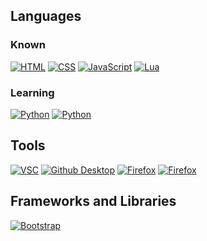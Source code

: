 ## Languages
### Known
[![HTML](https://img.shields.io/badge/-HTML-d63d0f?style=for-the-badge&logo=HTML5&logoColor=white)](https://html.com/)
[![CSS](https://img.shields.io/badge/-CSS-2299f8?style=for-the-badge&logo=CSS3&logoColor=white)](https://www.w3schools.com/css/)
[![JavaScript](https://img.shields.io/badge/-JavaScript-2f3131?style=for-the-badge&logo=JavaScript&logoColor=white)](https://www.javascript.com/)
[![Lua](https://img.shields.io/badge/-Lua-000081?style=for-the-badge&logo=Lua&logoColor=white)](https://www.lua.org/)

### Learning
[![Python](https://img.shields.io/badge/-Python-377bb5?style=for-the-badge&logo=Python&logoColor=white)](https://www.Python.org/)
[![Python](https://img.shields.io/badge/-Java-F80000?style=for-the-badge&logo=Oracle&logoColor=white)](https://www.Java.com/)

## Tools
[![VSC](https://img.shields.io/badge/-VSC-0079d0?style=for-the-badge&logo=VisualStudioCode&logoColor=white)](https://code.visualstudio.com/)
[![Github Desktop](https://img.shields.io/badge/-Github_Desktop-7c3eec?style=for-the-badge&logo=Github&logoColor=white)](https://desktop.github.com/)
[![Firefox](https://img.shields.io/badge/-Firefox-FF7139?style=for-the-badge&logo=FirefoxBrowser&logoColor=white)](https://www.mozilla.org/en-US/firefox/new/)
[![Firefox](https://img.shields.io/badge/-IntelliJ_IDEA-3f3e41?style=for-the-badge&logo=intellijidea&logoColor=white)](https://www.jetbrains.com/idea/)

## Frameworks and Libraries
[![Bootstrap](https://img.shields.io/badge/-Bootstrap-7952B3?style=for-the-badge&logo=Bootstrap&logoColor=white)](https://getbootstrap.com)
